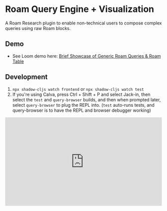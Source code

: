 # Roam Query Engine + Visualization

A Roam Research plugin to enable non-technical users to compose complex queries using raw Roam blocks.

## Demo

- See Loom demo here: [Brief Showcase of Generic Roam Queries & Roam Table](https://www.loom.com/share/192b7c22761845f7a0ba93a6434c2569)

## Development
1. `npx shadow-cljs watch frontend` or `npx shadow-cljs watch test`
2. If you're using Calva, press Ctrl + Shift + P and select Jack-in, then select the `test` and `query-browser` builds, and then when prompted later, select `query-browser` to plug the REPL into. (`test` auto-runs tests, and query-browser is to have the REPL and browser debugger working)


<div style="position: relative; padding-bottom: 56.25%; height: 0;"><iframe src="https://www.loom.com/embed/192b7c22761845f7a0ba93a6434c2569?sid=ee8acdd3-67f0-4349-b55e-7275f5ca2586" frameborder="0" webkitallowfullscreen mozallowfullscreen allowfullscreen style="position: absolute; top: 0; left: 0; width: 100%; height: 100%;"></iframe></div>